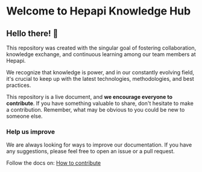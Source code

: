 # Welcome to Hepapi Knowledge Hub 

## Hello there! 👋

This repository was created with the singular goal of fostering collaboration, knowledge exchange, and continuous learning among our team members at Hepapi.

We recognize that knowledge is power, and in our constantly evolving field, it's crucial to keep up with the latest technologies, methodologies, and best practices.

This repository is a live document, and **we encourage everyone to contribute**. If you have something valuable to share, don't hesitate to make a contribution. Remember, what may be obvious to you could be new to someone else.

### Help us improve

We are always looking for ways to improve our documentation. If you have any suggestions, please feel free to open an issue or a pull request.

Follow the docs on: [How to contribute](./how-to-contribute/about-mkdocs.md)

